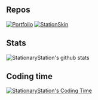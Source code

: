 ## Repos
[![Portfolio](https://github-readme-stats.vercel.app/api/pin/?username=stationarystation&repo=portfolio&bg_color=161320&text_color=D9E0EE&icon_color=DDB6F2&title_color=96CDFB)](https://github.com/stationarystation/portfolio) [![StationSkin](https://github-readme-stats.vercel.app/api/pin/?username=stationarystation&repo=stationskin&bg_color=161320&text_color=D9E0EE&icon_color=DDB6F2&title_color=96CDFB)](https://github.com/stationarystation/stationskin)
## Stats
![StationaryStation's github stats](https://github-readme-stats.vercel.app/api?username=stationaryStation&bg_color=161320&text_color=D9E0EE&icon_color=DDB6F2&title_color=96CDFB)
## Coding time
[![StationaryStation's Coding Time](https://github-readme-stats.vercel.app/api/wakatime?username=stationnarystation&bg_color=161320&text_color=D9E0EE&icon_color=DDB6F2&title_color=96CDFB)](https://stationarystation.vercel.app)
